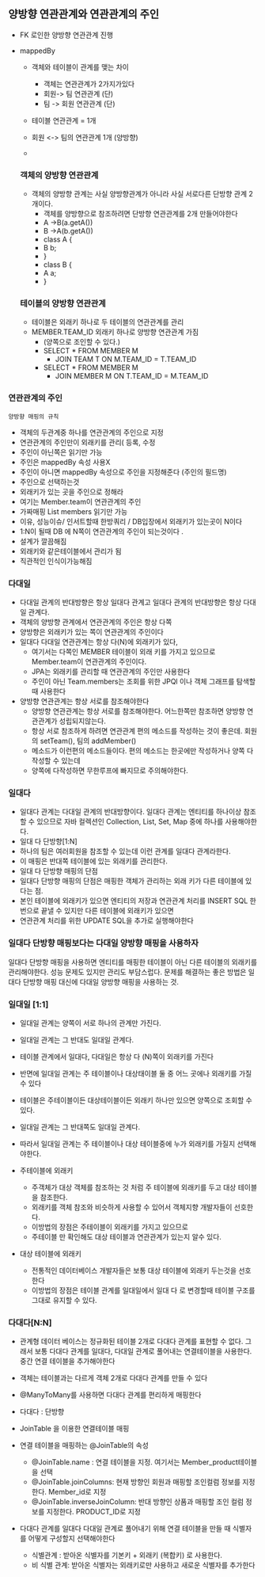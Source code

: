 ## 양방향 연관관계와 연관관계의 주인
* FK 로인한 양방향 연관관계 진행
* mappedBy
  * 객체와 테이블이 관계를 맺는 차이
    * 객체는 연관관계가 2가지가있다
    * 회원-> 팀 연관관계 (단)
    * 팀 -> 회원 연관관계 (단)
  
  * 테이블 연관관계 = 1개
  * 회원 <-> 팀의 연관관계 1개 (양방향)
  * 
  ### 객체의 양방향 연관관계
    * 객체의 양방향 관계는 사실 양방향관계가 아니라 사실 서로다른 단방향 관계 2개이다.
      * 객체를 양방향으로 참조하려면 단방향 연관관계를 2개 만들어야한다
      * A ->B(a.getA())
      * B ->A(b.getA())
      * class A {
      * B b;
      * }
      * class B {
      * A a;
      * }

  ### 테이블의 양방향  연관관계
  * 테이블은 외래키 하나로 두 테이블의 연관관계를 관리
  * MEMBER.TEAM_ID 외래키 하나로 양방향 연관관계 가짐
    * (양쪽으로 조인할 수 있다.)
    * SELECT * FROM MEMBER M
      * JOIN TEAM T ON M.TEAM_ID = T.TEAM_ID
    * SELECT * FROM MEMBER M 
      * JOIN MEMBER M ON T.TEAM_ID = M.TEAM_ID
  
### 연관관계의 주인

    양방향 매핑의 규칙  
* 객체의 두관계중 하나를 연관관계의 주인으로 지정
* 연관관계의 주인만이 외래키를 관리( 등록, 수정
* 주인이 아닌쪽은 읽기만 가능
* 주인은 mappedBy 속성 사용X
* 주인이 아니면 mappedBy 속성으로 주인을 지정해준다 (주인의 필드명)
* 주인으로 선택하는것
* 외래키가 있는 곳을 주인으로 정해라
* 여기는 Member.team이 연관관계의 주인
* 가짜매핑 List members 읽기만 가능
* 이유, 성능이슈/ 인서트할때 한방쿼리 / DB입장에서 외래키가 있는곳이 N이다
* 1:N이 될때 DB 에 N쪽이 연관관계의 주인이 되는것이다 .
* 설계가 깔끔해짐
* 외래키와 같은테이블에서 관리가 됨
* 직관적인 인식이가능해짐

### 다대일 
* 다대일 관계의 반대방향은 항상 일대다 관계고 일대다 관계의 반대방향은 항상 다대일 관계다.
* 객체의 양방향 관계에서 연관관계의 주인은 항상 다쪽
* 양방향은 외래키가 있는 쪽이 연관관계의 주인이다
* 일대다 다대일 연관관계는 항상 다(N)에 외래키가 있다, 
  * 여기서는 다쪽인 MEMBER 테이블이 외래 키를 가지고 있으므로 Member.team이 연관관계의 주인이다.
  * JPA는 외래키를 관리할 때 연관관계의 주인만 사용한다
  * 주인이 아닌 Team.members는 조회를 위한 JPQl 이나 객체 그래프를 탐색할 때 사용한다
* 양방향 연관관계는 항상 서로를 참조해야한다
  * 양방향 연관관계는 항상 서로를 참조해야한다. 어느한쪽만 참조하면 양방향 연관관계가 성립되지않는다.
  * 항상 서로 참조하게 하려면 연관관계 편의 메소드를 작성하는 것이 좋은데. 회원의 setTeam(), 팀의 addMember()
  * 메소드가 이런편의 메소드들이다. 편의 메소드는 한곳에만 작성하거나 양쪽 다 작성할 수 있는데 
  * 양쪽에 다작성하면 무한루프에 빠지므로 주의해야한다. 
  
### 일대다
* 일대다 관계는 다대일 관계의 반대방향이다. 일대다 관계는 엔티티를 하나이상 참조할 수 있으므로 자바 컬렉션인 Collection, List, Set, Map 중에 하나를 사용해야한다.
* 일대 다 단방향[1:N]
* 하나의 팀은 여러회원을 참조할 수 있는데 이런 관계를 일대다 관계라한다.
* 이 매핑은 반대쪽 테이블에 있는 외래키를 관리한다.
* 일대 다 단방향 매핑의 단점
* 일대다 단방향 매핑의 단점은 매핑한 객체가 관리하는 외래 키가 다른 테이블에 있다는 점.
* 본인 테이블에 외래키가 있으면 엔티티의 저장과 연관관계 처리를 INSERT SQL 한번으로 끝낼 수 있지만 다른 테이블에 외래키가 있으면
* 연관관계 처리를 위한 UPDATE SQL을 추가로 실행해야한다

### 일대다 단방향 매핑보다는 다대일 양방향 매핑을 사용하자
일대다 단방향 매핑을 사용하면 엔티티를 매핑한 테이블이 아닌 다른 테이블의 외래키를 관리해야한다. 
성능 문제도 있지만 관리도 부담스럽다.
문제를 해결하는 좋은 방법은 일대다 단방향 매핑 대신에 다대일 양방향 매핑을 사용하는 것.

### 일대일 [1:1]
* 일대일 관계는 양쪽이 서로 하나의 관계만 가진다.
* 일대일 관계는 그 반대도 일대일 관계다.
* 테이블 관계에서 일대다, 다대일은 항상 다 (N)쪽이 외래키를 가진다
* 반면에 일대일 관계는 주 테이블이나 대상태이블 둘 중 어느 곳에나 외래키를 가질수 있다
* 테이블은 주테이블이든 대상테이블이든 외래키 하나만 있으면 양쪽으로 조회할 수 있다.
* 일대일 관계는 그 반대쪽도 일대일 관계다.
* 따라서 일대일 관계는 주 테이블이나 대상 테이블중에 누가 외래키를 가질지 선택해야한다.

* 주테이블에 외래키 
  * 주객체가 대상 객체를 참조하는 것 처럼 주 테이블에 외래키를 두고 대상 테이블을 참조한다.
  * 외래키를 객체 참조와 비슷하게 사용할 수 있어서 객체지향 개발자들이 선호한다.
  * 이방법의 장점은 주테이블이 외래키를 가지고 있으므로
  * 주테이블 만 확인해도 대상 테이블과 연관관계가 있는지 알수 있다.
  
* 대상 테이블에 외래키
  * 전통적인 데이터베이스 개발자들은 보통 대상 테이블에 외래키 두는것을 선호한다 
  * 이방법의 장점은 테이블 관계를 일대일에서 일대 다 로 변경할때 테이블 구조를 그대로 유지할 수 있다.


### 다대다[N:N]
* 관계형 데이터 베이스는 정규화된 테이블 2개로 다대다 관계를 표현할 수 없다.
그래서 보통 다대다 관계를 일대다, 다대일 관계로 풀어내는 연결테이블을 사용한다.
중간 연결 테이블을 추가해야한다

* 객체는 테이블과는 다르게 객체 2개로 다대다 관계를 만들 수 있다
* @ManyToMany를 사용하면 다대다 관계를 편리하게 매핑한다
* 다대다 : 단방향
* JoinTable 을 이용한 연결테이블 매핑
* 연결 테이블을 매핑하는 @JoinTable의 속성
  * @JoinTable.name : 연결 테이블을 지정. 여기서는 Member_product테이블을 선택
  * @JoinTable.joinColumns: 현재 방향인 회원과 매핑할 조인컬럼 정보를 지정한다. Member_id로 지정
  * @JoinTable.inverseJoinColumn: 반대 방향인 상품과 매핑할 조인 컬럼 정보를 지정한다. PRODUCT_ID로 지정
* 다대다 관계를 일대다 다대일 관계로 풀어내기 위해 연결 테이블을 만들 때 식별자를 어떻게 구성할지 선택해야한다
  * 식별관계 : 받아온 식별자를 기본키 + 외래키 (복합키) 로 사용한다.
  * 비 식별 관계: 받아온 식별자는 외래키로만 사용하고 새로운 식별자를 추가한다